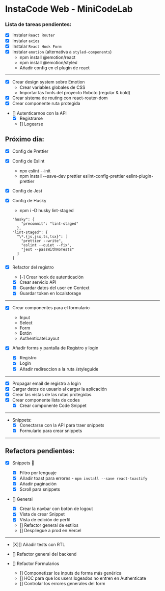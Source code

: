 # InstaCode Web - MiniCodeLab

### Lista de tareas pendientes:

- [x] Instalar `React Router`
- [x] Instalar `axios`
- [x] Instalar `React Hook Form`
- [x] Instalar `emotion` (alternativa a `styled-components`)
  - npm install @emotion/react
  - npm install @emotion/styled
  - Añadir config en el plugin de react

---

- [x] Crear design system sobre Emotion
  - Crear variables globales de CSS
  - Importar las fonts del proyecto Roboto (regular & bold)
- [x] Crear sistema de routing con react-router-dom
- [x] Crear componente ruta protegida
- [] Autenticarnos con la API
  - [x] Registrarse
  - [] Logearse

## Próximo día:

- [x] Config de Prettier
- [x] Config de Eslint
  - npx eslint --init
  - npm install --save-dev prettier eslint-config-prettier eslint-plugin-prettier
- [x] Config de Jest
- [x] Config de Husky

  - npm i -D husky lint-staged

  ```
  "husky": {
      "precommit": "lint-staged"
    },
  "lint-staged": {
    "\*.{js,jsx,ts,tsx}": [
      "prettier --write",
      "eslint --quiet --fix",
      "jest --passWithNoTests"
    ]
  }
  ```

- [x] Refactor del registro

  - [-] Crear hook de autenticación
  - [x] Crear servicio API
  - [x] Guardar datos del user en Context
  - [x] Guardar token en localstorage

---

- [x] Crear componentes para el formulario

  - Input
  - Select
  - Form
  - Botón
  - AuthenticateLayout

- [x] Añadir forms y pantalla de Registro y login
  - [x] Registro
  - [x] Login
  - [x] Añadir redireccion a la ruta /styleguide

---

- [x] Propagar email de registro a login
- [x] Cargar datos de usuario al cargar la aplicación
- [x] Crear las vistas de las rutas protegidas
- [x] Crear componente lista de codes
  - [x] Crear componente Code Snippet

---

- Snippets:
  - [x] Conectarse con la API para traer snippets
  - [x] Formulario para crear snippets

---

## Refactors pendientes:

- [x] Snippets 🎉

  - [x] Filtro por lenguaje
  - [x] Añadir toast para errores - `npm install --save react-toastify`
  - [x] Añadir paginación
  - [x] Scroll para snippets

- [] General

  - [x] Crear la navbar con botón de logout
  - [X] Vista de crear Snippet
  - [X] Vista de edición de perfil
  - [] Refactor general de estilos
  - [] Despliegue a prod en Vercel

---

- [X][] Añadir tests con RTL
- [] Refactor general del backend

- [] Refactor Formularios

  - [] Componetizar los inputs de forma más genérica
  - [] HOC para que los users logeados no entren en Authenticate
  - [] Controlar los errores generales del form
